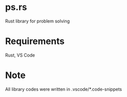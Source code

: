 # ps.rs
Rust library for problem solving

# Requirements
Rust, VS Code

# Note
All library codes were written in .vscode/*.code-snippets

